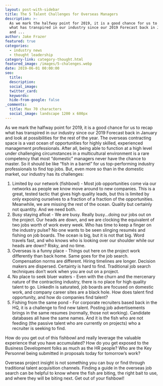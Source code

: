 ```yaml
---
layout: post-with-sidebar
title: The 5 Talent Challenges for Overseas Managers
description: >-
  As we mark the halfway point for 2019, it is a good chance for us to recap
  what has transpired in our industry since our 2019 Forecast back in January
  and ...
author: Jake Frazer
featured: true
categories:
  - industry news
  - thought leadership
category-link: category-thought.html
featured_image: /images/5-chalenges.webp
date: 2019-06-01 00:00:00
seo:
  title:
  description:
  social_image:
  twitter_card:
  keywords:
  hide-from-google: false
_comments:
  title: Max 70 characters
  social_image: landscape 1200 x 600px
---
```

As we mark the halfway point for 2019, it is a good chance for us to recap what has transpired in our industry since our 2019 Forecast back in January and look at possibilities for the rest of the year.
The overseas contracting space is a vast ocean of opportunities for highly skilled, experienced management professionals. After all, being able to function at a high level under challenging circumstances in a multicultural environment is a rare competency that most “domestic” managers never have the chance to master. So it should be like “fish in a barrel” for us top-performing industry professionals to find top jobs. But, even more so than in the domestic market, our industry has its challenges:

1. Limited by our network (fishbowl) - Most job opportunities come via our networks as people we know move around to new companies. This is a great, tested tactic that gives high quality leads, but this is limited by only exposing ourselves to a fraction of a fraction of the opportunities. Meanwhile, we are missing the rest of the ocean. Quality but certainly not quantity. And we need both. &nbsp;&nbsp;
2. Busy staying afloat - We are busy. Really busy...doing our jobs out on the project. Our heads are down, and we are clocking the equivalent of two jobs worth of work every week. Who has time to keep a finger on the industry pulse? No one wants to be seen slinging resumés and fishing on job boards. The ocean is big, but it is not that big. Word travels fast, and who knows who is looking over our shoulder while our heads are down? Risky, and no time. &nbsp;&nbsp;&nbsp;
3. Overseas is a funny place - Things out here on the project work differently than back home. Same goes for the job search. Compensation norms are different. Hiring timelines are longer. Decision makers are dispersed. Certainty is hard to find. Traditional job search techniques don’t work when you are out on a project. &nbsp;&nbsp;
4. No place to seek bluer waters - Even with the churn and the mercenary nature of the contracting industry, there is no place for high quality talent to go. LinkedIn is saturated, job boards are focused on domestic work, and company career sites are a black hole. How does talent find opportunity, and how do companies find talent? &nbsp;
5. Fishing from the same pond - For corporate recruiters based back in the HQ, it is a challenge to find new talent. Posting job advertisements brings in the same resumes (normally, those not working). Candidate databases all have the same names. And it is the fish who are not feeding (the passive talent who are currently on projects) who a recruiter is seeking to find. &nbsp; &nbsp; &nbsp;&nbsp;&nbsp;

How do you get out of this fishbowl and really leverage the valuable experience that you have accumulated? How do you get exposed to the Business Development folks as much as the HR people? Who are the Key Personnel being submitted in proposals today for tomorrow’s work? &nbsp;&nbsp;&nbsp;

Overseas project insight is not something you can buy or find through traditional talent acquisition channels. Finding a guide in the overseas job search can be helpful to know where the fish are biting, the right bait to use, and where they will be biting next. Get out of your fishbowl! &nbsp;&nbsp;